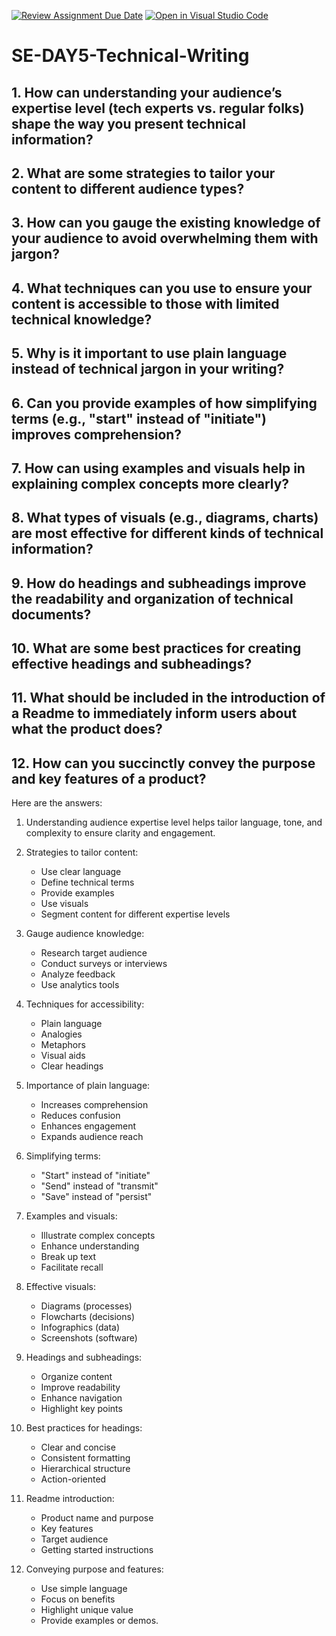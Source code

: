 [![Review Assignment Due Date](https://classroom.github.com/assets/deadline-readme-button-22041afd0340ce965d47ae6ef1cefeee28c7c493a6346c4f15d667ab976d596c.svg)](https://classroom.github.com/a/zsAR-pyY)
[![Open in Visual Studio Code](https://classroom.github.com/assets/open-in-vscode-2e0aaae1b6195c2367325f4f02e2d04e9abb55f0b24a779b69b11b9e10269abc.svg)](https://classroom.github.com/online_ide?assignment_repo_id=16955345&assignment_repo_type=AssignmentRepo)
# SE-DAY5-Technical-Writing
## 1. How can understanding your audience’s expertise level (tech experts vs. regular folks) shape the way you present technical information?
## 2. What are some strategies to tailor your content to different audience types?
## 3. How can you gauge the existing knowledge of your audience to avoid overwhelming them with jargon?
## 4. What techniques can you use to ensure your content is accessible to those with limited technical knowledge?
## 5. Why is it important to use plain language instead of technical jargon in your writing?
## 6. Can you provide examples of how simplifying terms (e.g., "start" instead of "initiate") improves comprehension?
## 7. How can using examples and visuals help in explaining complex concepts more clearly?
## 8. What types of visuals (e.g., diagrams, charts) are most effective for different kinds of technical information?
## 9. How do headings and subheadings improve the readability and organization of technical documents?
## 10. What are some best practices for creating effective headings and subheadings?
## 11. What should be included in the introduction of a Readme to immediately inform users about what the product does?
## 12. How can you succinctly convey the purpose and key features of a product?

Here are the answers:

1. Understanding audience expertise level helps tailor language, tone, and complexity to ensure clarity and engagement.

2. Strategies to tailor content:
    - Use clear language
    - Define technical terms
    - Provide examples
    - Use visuals
    - Segment content for different expertise levels

3. Gauge audience knowledge:
    - Research target audience
    - Conduct surveys or interviews
    - Analyze feedback
    - Use analytics tools

4. Techniques for accessibility:
    - Plain language
    - Analogies
    - Metaphors
    - Visual aids
    - Clear headings

5. Importance of plain language:
    - Increases comprehension
    - Reduces confusion
    - Enhances engagement
    - Expands audience reach

6. Simplifying terms:
    - "Start" instead of "initiate"
    - "Send" instead of "transmit"
    - "Save" instead of "persist"

7. Examples and visuals:
    - Illustrate complex concepts
    - Enhance understanding
    - Break up text
    - Facilitate recall

8. Effective visuals:
    - Diagrams (processes)
    - Flowcharts (decisions)
    - Infographics (data)
    - Screenshots (software)

9. Headings and subheadings:
    - Organize content
    - Improve readability
    - Enhance navigation
    - Highlight key points

10. Best practices for headings:
    - Clear and concise
    - Consistent formatting
    - Hierarchical structure
    - Action-oriented

11. Readme introduction:
    - Product name and purpose
    - Key features
    - Target audience
    - Getting started instructions

12. Conveying purpose and features:
    - Use simple language
    - Focus on benefits
    - Highlight unique value
    - Provide examples or demos.
